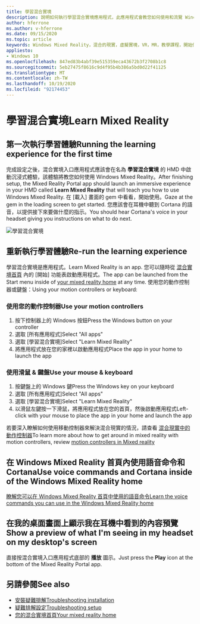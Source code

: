 ```yaml
---
title: 學習混合實境
description: 說明如何執行學習混合實境應用程式，此應用程式會教您如何使用和流覽 Windows Mixed Reality。
author: hferrone
ms.author: v-hferrone
ms.date: 09/15/2020
ms.topic: article
keywords: Windows Mixed Reality，混合的現實，虛擬實境，VR，MR，教學課程，開始使用
appliesto:
- Windows 10
ms.openlocfilehash: 847ed83b4abf39e515359eca43672b3f2708b1c8
ms.sourcegitcommit: 5eb27475f8616c9d4f95b4b386a5bd0d22f41125
ms.translationtype: MT
ms.contentlocale: zh-TW
ms.lasthandoff: 10/19/2020
ms.locfileid: "92174453"
---
```

# <a name="learn-mixed-reality"></a><span data-ttu-id="ceab8-104">學習混合實境</span><span class="sxs-lookup"><span data-stu-id="ceab8-104">Learn Mixed Reality</span></span>

## <a name="running-the-learning-experience-for-the-first-time"></a><span data-ttu-id="ceab8-105">第一次執行學習體驗</span><span class="sxs-lookup"><span data-stu-id="ceab8-105">Running the learning experience for the first time</span></span>

<span data-ttu-id="ceab8-106">完成設定之後，混合實境入口應用程式應該會在名為 **學習混合實境** 的 HMD 中啟動沉浸式體驗，該體驗將教您如何使用 Windows Mixed Reality。</span><span class="sxs-lookup"><span data-stu-id="ceab8-106">After finishing setup, the Mixed Reality Portal app should launch an immersive experience in your HMD called **Learn Mixed Reality** that will teach you how to use Windows Mixed Reality.</span></span> <span data-ttu-id="ceab8-107">在 [載入] 畫面的 gem 中看看，開始使用。</span><span class="sxs-lookup"><span data-stu-id="ceab8-107">Gaze at the gem in the loading screen to get started.</span></span> <span data-ttu-id="ceab8-108">您應該會在耳機中聽到 Cortana 的語音，以提供接下來要做什麼的指示。</span><span class="sxs-lookup"><span data-stu-id="ceab8-108">You should hear Cortana's voice in your headset giving you instructions on what to do next.</span></span>

![學習混合實境](images/file-learnmixedrealitystart.png)

## <a name="re-run-the-learning-experience"></a><span data-ttu-id="ceab8-110">重新執行學習體驗</span><span class="sxs-lookup"><span data-stu-id="ceab8-110">Re-run the learning experience</span></span>

<span data-ttu-id="ceab8-111">學習混合實境是應用程式。</span><span class="sxs-lookup"><span data-stu-id="ceab8-111">Learn Mixed Reality is an app.</span></span> <span data-ttu-id="ceab8-112">您可以隨時從 [混合實境首頁](your-mixed-reality-home.md) 內的 [開始] 功能表啟動應用程式。</span><span class="sxs-lookup"><span data-stu-id="ceab8-112">The app can be launched from the Start menu inside of [your mixed reality home](your-mixed-reality-home.md) at any time.</span></span> <span data-ttu-id="ceab8-113">使用您的動作控制器或鍵盤：</span><span class="sxs-lookup"><span data-stu-id="ceab8-113">Using your motion controllers or keyboard:</span></span>

### <a name="use-your-motion-controllers"></a><span data-ttu-id="ceab8-114">使用您的動作控制器</span><span class="sxs-lookup"><span data-stu-id="ceab8-114">Use your motion controllers</span></span>

1. <span data-ttu-id="ceab8-115">按下控制器上的 Windows 按鈕</span><span class="sxs-lookup"><span data-stu-id="ceab8-115">Press the Windows button on your controller</span></span>
2. <span data-ttu-id="ceab8-116">選取 [所有應用程式]</span><span class="sxs-lookup"><span data-stu-id="ceab8-116">Select "All apps"</span></span>
3. <span data-ttu-id="ceab8-117">選取 [學習混合實境]</span><span class="sxs-lookup"><span data-stu-id="ceab8-117">Select "Learn Mixed Reality"</span></span>
4. <span data-ttu-id="ceab8-118">將應用程式放在您的家裡以啟動應用程式</span><span class="sxs-lookup"><span data-stu-id="ceab8-118">Place the app in your home to launch the app</span></span>

### <a name="use-your-mouse--keyboard"></a><span data-ttu-id="ceab8-119">使用滑鼠 & 鍵盤</span><span class="sxs-lookup"><span data-stu-id="ceab8-119">Use your mouse & keyboard</span></span>

1. <span data-ttu-id="ceab8-120">按鍵盤上的 Windows 鍵</span><span class="sxs-lookup"><span data-stu-id="ceab8-120">Press the Windows key on your keyboard</span></span>
2. <span data-ttu-id="ceab8-121">選取 [所有應用程式]</span><span class="sxs-lookup"><span data-stu-id="ceab8-121">Select "All apps"</span></span>
3. <span data-ttu-id="ceab8-122">選取 [學習混合實境]</span><span class="sxs-lookup"><span data-stu-id="ceab8-122">Select "Learn Mixed Reality"</span></span>
4. <span data-ttu-id="ceab8-123">以滑鼠左鍵按一下滑鼠，將應用程式放在您的首頁，然後啟動應用程式</span><span class="sxs-lookup"><span data-stu-id="ceab8-123">Left-click with your mouse to place the app in your home and launch the app</span></span>

<span data-ttu-id="ceab8-124">若要深入瞭解如何使用移動控制器來解決混合現實的情況，請查看 [混合現實中的動作控制器](controllers-in-wmr.md)</span><span class="sxs-lookup"><span data-stu-id="ceab8-124">To learn more about how to get around in mixed reality with motion controllers, review [motion controllers in Mixed reality](controllers-in-wmr.md)</span></span>

## <a name="use-voice-commands-and-cortana-inside-of-the-windows-mixed-reality-home"></a><span data-ttu-id="ceab8-125">在 Windows Mixed Reality 首頁內使用語音命令和 Cortana</span><span class="sxs-lookup"><span data-stu-id="ceab8-125">Use voice commands and Cortana inside of the Windows Mixed Reality home</span></span>

[<span data-ttu-id="ceab8-126">瞭解您可以在 Windows Mixed Reality 首頁中使用的語音命令</span><span class="sxs-lookup"><span data-stu-id="ceab8-126">Learn the voice commands you can use in the Windows Mixed Reality home</span></span>](https://support.microsoft.com/en-us/help/4041322/windows-10-speech-in-windows-mixed-reality)

## <a name="show-a-preview-of-what-im-seeing-in-my-headset-on-my-desktops-screen"></a><span data-ttu-id="ceab8-127">在我的桌面畫面上顯示我在耳機中看到的內容預覽</span><span class="sxs-lookup"><span data-stu-id="ceab8-127">Show a preview of what I'm seeing in my headset on my desktop's screen</span></span>

<span data-ttu-id="ceab8-128">直接按混合實境入口應用程式底部的 **播放** 圖示。</span><span class="sxs-lookup"><span data-stu-id="ceab8-128">Just press the **Play** icon at the bottom of the Mixed Reality Portal app.</span></span>

## <a name="see-also"></a><span data-ttu-id="ceab8-129">另請參閱</span><span class="sxs-lookup"><span data-stu-id="ceab8-129">See also</span></span>

* [<span data-ttu-id="ceab8-130">安裝疑難排解</span><span class="sxs-lookup"><span data-stu-id="ceab8-130">Troubleshooting installation</span></span>](installation_errors.md)
* [<span data-ttu-id="ceab8-131">疑難排解設定</span><span class="sxs-lookup"><span data-stu-id="ceab8-131">Troubleshooting setup</span></span>](set-up-questions.md)
* [<span data-ttu-id="ceab8-132">您的混合實境首頁</span><span class="sxs-lookup"><span data-stu-id="ceab8-132">Your mixed reality home</span></span>](your-mixed-reality-home.md)
